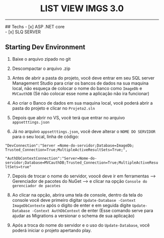 <h1 align="center">
LIST VIEW IMGS  3.0
</h1>
<p align="center">
<hr>
## Techs
- [x] ASP .NET core<br>
- [x] SLQ SERVER<br>

## Starting Dev Environment

1.	Baixe o arquivo zipado no git<br>

2.	Descompactar o arquivo .zip<br>

3.  Antes de abrir a pasta do projeto, você deve entrar em seu SQL server Management Studio para criar os bancos de dados na sua maquina local, não esqueça de colocar o nome do banco como `ImageDb` e `MVCauthDB` (Sé não colocar esse nome a aplicação não ira funcionar)<br>

4.	Ao criar o Banco de dados em sua maquina local, você poderá abrir a pasta do projeto e clicar no `Projeto2.sln`<br>

5.  Depois que abrir no VS, você terá que entrar no arquivo `appsetttings.json`<br>

6.	Já no arquivo `appsetttings.json`, você deve alterar o `NOME DO SERVIDOR` para o seu local, linha de código:<br>

`"DevConnection":"Server =Nome-do-servidor;Database=ImageDb; Trusted_Connection=True;MultipleActiveResultSets=True;",`<br>

`"AuthDbContextConnection":"Server=Nome-do-servidor;Database=MVCauthDB;Trusted_Connection=True;MultipleActiveResultSets=true"`<br>

7.  Depois de trocar o nome do servidor, voocê deve ir em ferramentas --> Gerenciador de pacotes do NuGet --> e clicar na opção `Console do gerenciador de pacotes` <br>

8.  Ao clicar na opção, abrira uma tela de console, dentro da tela do console você deve primeiro digitar `Update-Database -Context ImageDbContexte` após o digito de enter e em seguida digite `Update-Database -Context AuthDbContext` de enter (Esse comando serve para ajudar as Migrations a versionar o schema de sua aplicação)<br>

9.	Após a troca do nome do servidor e o uso do `Update-Database`, você poderá iniciar o projeto apertando play.<br>

